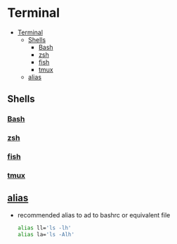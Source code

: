 # Terminal

- [Terminal](#terminal)
  - [Shells](#shells)
    - [Bash](#bash)
    - [zsh](#zsh)
    - [fish](#fish)
    - [tmux](#tmux)
  - [alias](#alias)

## Shells

### [Bash](http://manpages.ubuntu.com/manpages/jammy/en/man1/bash.1.html)

### [zsh](http://manpages.ubuntu.com/manpages/jammy/en/man1/zsh.1.html)

### [fish](http://manpages.ubuntu.com/manpages/jammy/en/man1/fish.1.html)

### [tmux](http://manpages.ubuntu.com/manpages/jammy/en/man1/tmux.1.html)

## [alias](http://manpages.ubuntu.com/manpages/jammy/en/man1/alias.1posix.html)

- recommended alias to ad to bashrc or equivalent file

  ```bash
  alias ll='ls -lh'
  alias la='ls -Alh'
  ```
